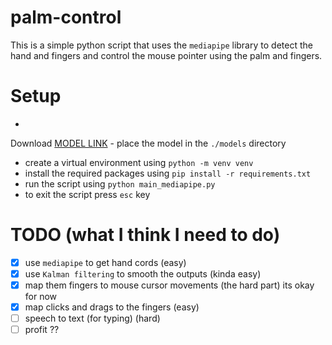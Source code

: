 # palm-control

This is a simple python script that uses the `mediapipe` library to detect the hand and fingers and control the mouse
pointer using the palm and fingers.

# Setup

-
Download [MODEL LINK](https://storage.googleapis.com/mediapipe-models/hand_landmarker/hand_landmarker/float16/1/hand_landmarker.task)
    - place the model in the `./models` directory
- create a virtual environment using `python -m venv venv`
- install the required packages using `pip install -r requirements.txt`
- run the script using `python main_mediapipe.py`
- to exit the script press `esc` key

# TODO (what I think I need to do)

- [x] use `mediapipe` to get hand cords (easy)
- [x] use `Kalman filtering` to smooth the outputs (kinda easy)
- [x] map them fingers to mouse cursor movements (the hard part) its okay for now
- [x] map clicks and drags to the fingers (easy)
- [ ] speech to text (for typing) (hard)
- [ ] profit ??
